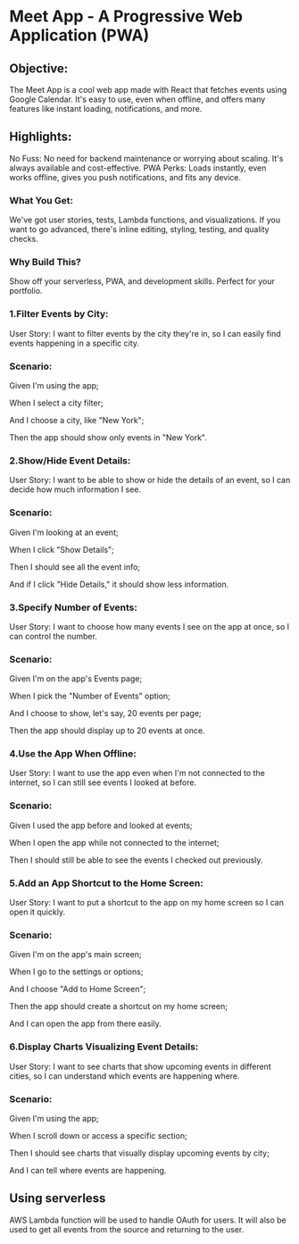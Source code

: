 # Meet App - A Progressive Web Application (PWA)

## Objective:
The Meet App is a cool web app made with React that fetches events using Google Calendar. It's easy to use, even when offline, and offers many features like instant loading, notifications, and more.

## Highlights:

No Fuss: No need for backend maintenance or worrying about scaling. It's always available and cost-effective.
PWA Perks: Loads instantly, even works offline, gives you push notifications, and fits any device.
### What You Get:
We've got user stories, tests, Lambda functions, and visualizations. If you want to go advanced, there's inline editing, styling, testing, and quality checks.

### Why Build This?
Show off your serverless, PWA, and development skills. Perfect for your portfolio. 

### 1.Filter Events by City:

 User Story: I want to filter events by the city they're in, so I can easily find events happening in a specific city.

### Scenario:
Given I'm using the app;

When I select a city filter;

And I choose a city, like "New York";

Then the app should show only events in "New York".

### 2.Show/Hide Event Details:

 User Story: I want to be able to show or hide the details of an event, so I can decide how much information I see.
### Scenario:
Given I'm looking at an event;

When I click "Show Details";

Then I should see all the event info;

And if I click "Hide Details," it should show less information.

### 3.Specify Number of Events:

 User Story: I want to choose how many events I see on the app at once, so I can control the number.
### Scenario:
Given I'm on the app's Events page;

When I pick the "Number of Events" option;

And I choose to show, let's say, 20 events per page;

Then the app should display up to 20 events at once.

### 4.Use the App When Offline:

 User Story: I want to use the app even when I'm not connected to the internet, so I can still see events I looked at before.
### Scenario:
Given I used the app before and looked at events;

When I open the app while not connected to the internet;

Then I should still be able to see the events I checked out previously.

### 5.Add an App Shortcut to the Home Screen:

 User Story: I want to put a shortcut to the app on my home screen so I can open it quickly.
### Scenario:
Given I'm on the app's main screen;

When I go to the settings or options;

And I choose "Add to Home Screen";

Then the app should create a shortcut on my home screen;

And I can open the app from there easily.

### 6.Display Charts Visualizing Event Details:

User Story: I want to see charts that show upcoming events in different cities, so I can understand which events are happening where.

### Scenario:
Given I'm using the app;

When I scroll down or access a specific section;

Then I should see charts that visually display upcoming events by city;

And I can tell where events are happening.

## Using serverless

AWS Lambda function will be used to handle OAuth for users. It will also be used to get all events from the source and returning to the user.